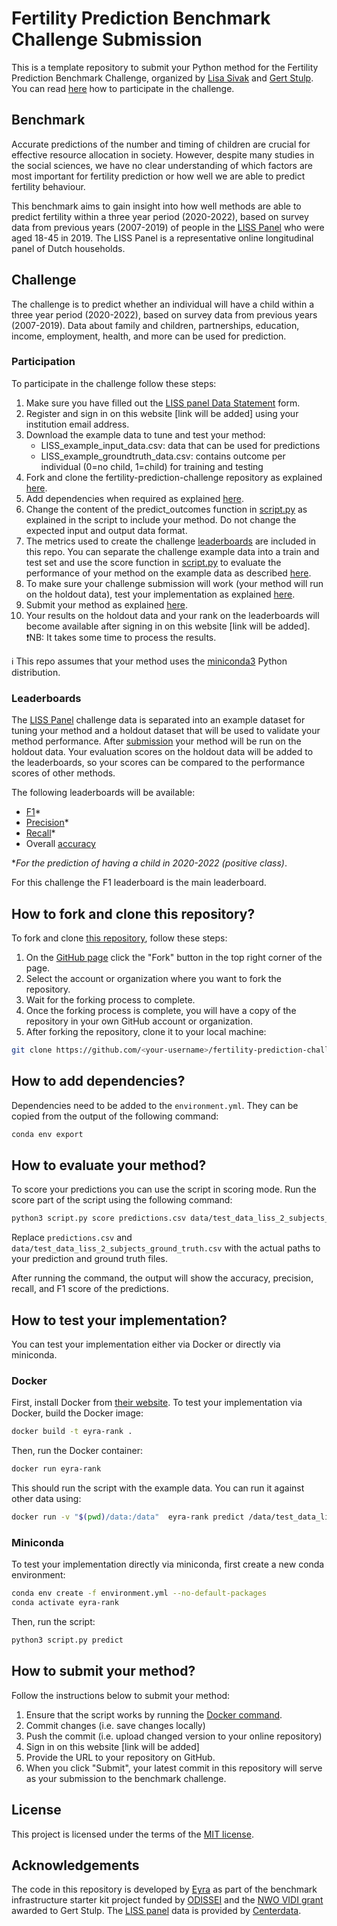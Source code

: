 # Fertility Prediction Benchmark Challenge Submission
This is a template repository to submit your Python method for the Fertility Prediction Benchmark Challenge, organized by [Lisa Sivak](https://www.rug.nl/staff/e.sivak/cv) and [Gert Stulp](https://www.rug.nl/staff/g.stulp/). You can read [here](https://github.com/eyra/fertility-prediction-challenge/tree/master#participation) how to participate in the challenge. 

## Benchmark
Accurate predictions of the number and timing of children are crucial for effective resource allocation in society. However, despite many studies in the social sciences, we have no clear understanding of which factors are most important for fertility prediction or how well we are able to predict fertility behaviour. 

This benchmark aims to gain insight into how well methods are able to predict fertility within a three year period (2020-2022), based on survey data from previous years (2007-2019) of people in the [LISS Panel](https://www.centerdata.nl/en/liss-panel) who were aged 18-45 in 2019. The LISS Panel is a representative online longitudinal panel of Dutch households.

## Challenge
The challenge is to predict whether an individual will have a child within a three year period (2020-2022), based on survey data from previous years (2007-2019). Data about family and children, partnerships, education, income, employment, health, and more can be used for prediction.

### Participation
To participate in the challenge follow these steps:

1. Make sure you have filled out the [LISS panel Data Statement](https://statements.centerdata.nl/liss-panel-data-statement) form. 
2. Register and sign in on this website [link will be added] using your institution email address.
3. Download the example data to tune and test your method: 
   - LISS_example_input_data.csv: data that can be used for predictions
   - LISS_example_groundtruth_data.csv: contains outcome per individual (0=no child, 1=child) for training and testing
4. Fork and clone the fertility-prediction-challenge repository as explained [here](https://github.com/eyra/fertility-prediction-challenge/master/README.md#how-to-fork-and-clone-this-repository). 
5. Add dependencies when required as explained [here](https://github.com/eyra/fertility-prediction-challenge/master/README.md#how-to-add-dependencies).
6. Change the content of the predict_outcomes function in [script.py](https://github.com/eyra/fertility-prediction-challenge/blob/master/src/script.py) as explained in the script to include your method. Do not change the expected input and output data format.
7. The metrics used to create the challenge [leaderboards](https://github.com/eyra/fertility-prediction-challenge/edit/master/README.md#leaderboard) are included in this repo. You can separate the challenge example data into a train and test set and use the score function in [script.py](https://github.com/eyra/fertility-prediction-challenge/blob/master/src/script.py) to evaluate the performance of your method on the example data as described [here](https://github.com/eyra/fertility-prediction-challenge/tree/master#how-to-evaluate-your-method). 
8. To make sure your challenge submission will work (your method will run on the holdout data), test your implementation as explained [here](https://github.com/eyra/fertility-prediction-challenge/master/README.md#how-to-test-your-implementation). 
9. Submit your method as explained [here](https://github.com/eyra/fertility-prediction-challenge/master/README.md#how-to-submit-your-method).
10. Your results on the holdout data and your rank on the leaderboards will become available after signing in on this website [link will be added]. ❗️NB: It takes some time to process the results.

ℹ️ This repo assumes that your method uses the [miniconda3](https://docs.conda.io/en/latest/miniconda.html) Python distribution. 

### Leaderboards
The [LISS Panel](https://www.centerdata.nl/en/liss-panel) challenge data is separated into an example dataset for tuning your method and a holdout dataset that will be used to validate your method performance. After [submission](https://github.com/eyra/fertility-prediction-challenge/edit/master/README.md#how-to-submit-your-method) your method will be run on the holdout data. Your evaluation scores on the holdout data will be added to the leaderboards, so your scores can be compared to the performance scores of other methods.

The following leaderboards will be available: 
- [F1](https://www.educative.io/answers/what-is-the-f1-score)* 
- [Precision](https://developers.google.com/machine-learning/crash-course/classification/precision-and-recall)*
- [Recall](https://developers.google.com/machine-learning/crash-course/classification/precision-and-recall)* 
- Overall [accuracy](https://developers.google.com/machine-learning/crash-course/classification/accuracy)

*_For the prediction of having a child in 2020-2022 (positive class)_.

For this challenge the F1 leaderboard is the main leaderboard. 

## How to fork and clone this repository?

To fork and clone [this repository](https://github.com/eyra/fertility-prediction-challenge), follow these steps:

1. On the [GitHub page](https://github.com/eyra/fertility-prediction-challenge) click the "Fork" button in the top right corner of the page.
2. Select the account or organization where you want to fork the repository.
3. Wait for the forking process to complete.
4. Once the forking process is complete, you will have a copy of the repository
   in your own GitHub account or organization.
5. After forking the repository, clone it to your local machine:

```bash
git clone https://github.com/<your-username>/fertility-prediction-challenge.git
```

## How to add dependencies?

Dependencies need to be added to the `environment.yml`. They can be copied from
the output of the following command:

```bash
conda env export
```

## How to evaluate your method?

To score your predictions you can use the script in scoring mode. Run the score
part of the script using the following command:

```bash
python3 script.py score predictions.csv data/test_data_liss_2_subjects_ground_truth.csv
```

Replace `predictions.csv` and `data/test_data_liss_2_subjects_ground_truth.csv`
with the actual paths to your prediction and ground truth files.

After running the command, the output will show the accuracy, precision, recall,
and F1 score of the predictions.

## How to test your implementation?

You can test your implementation either via Docker or directly via miniconda.

### Docker

First, install Docker from [their website](https://www.docker.com).
To test your implementation via Docker, build the Docker image:

```bash
docker build -t eyra-rank .
```

Then, run the Docker container:

```bash
docker run eyra-rank
```

This should run the script with the example data. You can run it against other data
using:

```bash
docker run -v "$(pwd)/data:/data"  eyra-rank predict /data/test_data_liss_2_subjects.csv
```

### Miniconda

To test your implementation directly via miniconda, first create a new conda environment:

```bash
conda env create -f environment.yml --no-default-packages
conda activate eyra-rank
```

Then, run the script:

```bash
python3 script.py predict
```

## How to submit your method?

Follow the instructions below to submit your method:

1. Ensure that the script works by running the [Docker command](https://github.com/eyra/fertility-prediction-challenge/edit/master/README.md#docker).
2. Commit changes (i.e. save changes locally)
3. Push the commit (i.e. upload changed version to your online repository)
4. Sign in on this website [link will be added]
5. Provide the URL to your repository on GitHub.
6. When you click "Submit", your latest commit in this repository will serve as your submission to the benchmark challenge.

## License
This project is licensed under the terms of the [MIT license](https://github.com/eyra/fertility-prediction-challenge/blob/master/LICENSE).

## Acknowledgements

The code in this repository is developed by [Eyra](https://eyra.co/) as part of the benchmark infrastructure starter kit project funded by [ODISSEI](https://odissei-data.nl/en/) and the [NWO VIDI grant](https://www.rug.nl/gmw/news/210714-vidi-gert-stulp?lang=en) awarded to Gert Stulp. The [LISS panel](https://www.centerdata.nl/en/liss-panel) data is provided by [Centerdata](https://www.centerdata.nl/).    
